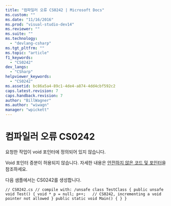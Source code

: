 ```yaml
---
title: "컴파일러 오류 CS0242 | Microsoft Docs"
ms.custom: ""
ms.date: "11/16/2016"
ms.prod: "visual-studio-dev14"
ms.reviewer: ""
ms.suite: ""
ms.technology: 
  - "devlang-csharp"
ms.tgt_pltfrm: ""
ms.topic: "article"
f1_keywords: 
  - "CS0242"
dev_langs: 
  - "CSharp"
helpviewer_keywords: 
  - "CS0242"
ms.assetid: bc86a5a4-89c1-4de4-a874-4dd4cbf592c2
caps.latest.revision: 7
caps.handback.revision: 7
author: "BillWagner"
ms.author: "wiwagn"
manager: "wpickett"
---
```

# 컴파일러 오류 CS0242
요청한 작업이 void 포인터에 정의되어 있지 않습니다.  
  
 Void 포인터 증분이 허용되지 않습니다. 자세한 내용은 [안전하지 않은 코드 및 포인터](../Topic/Unsafe%20Code%20and%20Pointers%20\(C%23%20Programming%20Guide\).md)을 참조하세요.  
  
 다음 샘플에서는 CS0242를 생성합니다.  
  
```  
// CS0242.cs // compile with: /unsafe class TestClass { public unsafe void Test() { void * p = null; p++;   // CS0242, incrementing a void pointer not allowed } public static void Main() { } }  
```